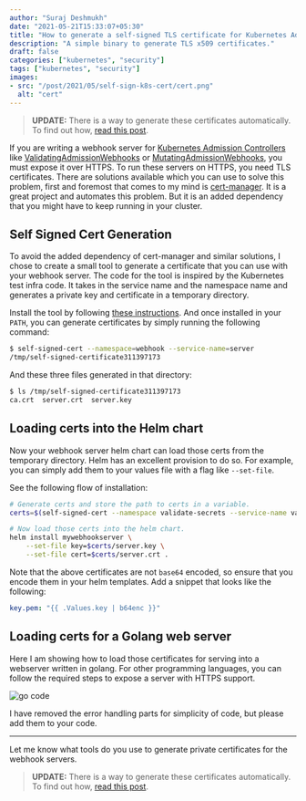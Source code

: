 ```yaml
---
author: "Suraj Deshmukh"
date: "2021-05-21T15:33:07+05:30"
title: "How to generate a self-signed TLS certificate for Kubernetes Admission Webhook Servers?"
description: "A simple binary to generate TLS x509 certificates."
draft: false
categories: ["kubernetes", "security"]
tags: ["kubernetes", "security"]
images:
- src: "/post/2021/05/self-sign-k8s-cert/cert.png"
  alt: "cert"
---
```


> **UPDATE:** There is a way to generate these certificates automatically. To find out how, [read this post](https://suraj.io/post/2021/06/automatic-cert-gen/).

If you are writing a webhook server for [Kubernetes Admission Controllers](https://kubernetes.io/docs/reference/access-authn-authz/admission-controllers/#what-are-they) like [ValidatingAdmissionWebhooks](https://kubernetes.io/docs/reference/access-authn-authz/admission-controllers/#validatingadmissionwebhook) or [MutatingAdmissionWebhooks](https://kubernetes.io/docs/reference/access-authn-authz/admission-controllers/#mutatingadmissionwebhook), you must expose it over HTTPS. To run these servers on HTTPS, you need TLS certificates. There are solutions available which you can use to solve this problem, first and foremost that comes to my mind is [cert-manager](https://cert-manager.io/docs/). It is a great project and automates this problem. But it is an added dependency that you might have to keep running in your cluster.

## Self Signed Cert Generation

To avoid the added dependency of cert-manager and similar solutions, I chose to create a small tool to generate a certificate that you can use with your webhook server. The code for the tool is inspired by the Kubernetes test infra code. It takes in the service name and the namespace name and generates a private key and certificate in a temporary directory.

Install the tool by following [these instructions](https://github.com/surajssd/self-signed-cert#install). And once installed in your `PATH`, you can generate certificates by simply running the following command:

```bash
$ self-signed-cert --namespace=webhook --service-name=server
/tmp/self-signed-certificate311397173
```

And these three files generated in that directory:

```bash
$ ls /tmp/self-signed-certificate311397173
ca.crt  server.crt  server.key
```

## Loading certs into the Helm chart

Now your webhook server helm chart can load those certs from the temporary directory. Helm has an excellent provision to do so. For example, you can simply add them to your values file with a flag like `--set-file`.

See the following flow of installation:

```bash
# Generate certs and store the path to certs in a variable.
certs=$(self-signed-cert --namespace validate-secrets --service-name validate-secrets)

# Now load those certs into the helm chart.
helm install mywebhookserver \
    --set-file key=$certs/server.key \
    --set-file cert=$certs/server.crt .
```

Note that the above certificates are not `base64` encoded, so ensure that you encode them in your helm templates. Add a snippet that looks like the following:

```yaml
key.pem: "{{ .Values.key | b64enc }}"
```

## Loading certs for a Golang web server

Here I am showing how to load those certificates for serving into a webserver written in golang. For other programming languages, you can follow the required steps to expose a server with HTTPS support.

![go code](/post/2021/05/self-sign-k8s-cert/gocode.png "go code")

I have removed the error handling parts for simplicity of code, but please add them to your code.

---

Let me know what tools do you use to generate private certificates for the webhook servers.

> **UPDATE:** There is a way to generate these certificates automatically. To find out how, [read this post](https://suraj.io/post/2021/06/automatic-cert-gen/).
